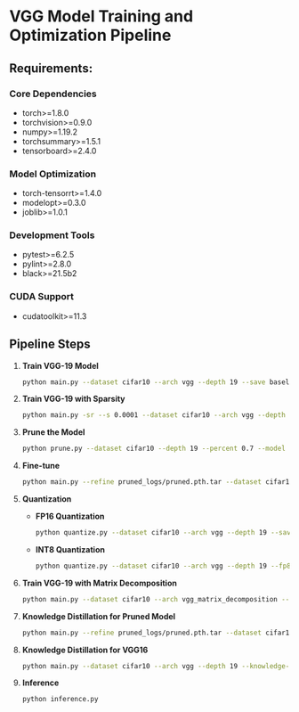 # VGG Model Training and Optimization Pipeline

## Requirements:

### Core Dependencies
- torch>=1.8.0
- torchvision>=0.9.0
- numpy>=1.19.2
- torchsummary>=1.5.1
- tensorboard>=2.4.0

### Model Optimization
- torch-tensorrt>=1.4.0
- modelopt>=0.3.0
- joblib>=1.0.1

### Development Tools
- pytest>=6.2.5
- pylint>=2.8.0
- black>=21.5b2

### CUDA Support   
- cudatoolkit>=11.3

## Pipeline Steps

1. **Train VGG-19 Model**
    ```bash
    python main.py --dataset cifar10 --arch vgg --depth 19 --save baseline_logs
    ```

2. **Train VGG-19 with Sparsity**
    ```bash
    python main.py -sr --s 0.0001 --dataset cifar10 --arch vgg --depth 19 --save sparsity_logs
    ```

3. **Prune the Model**
    ```bash
    python prune.py --dataset cifar10 --depth 19 --percent 0.7 --model sparsity_logs/model_best.pth.tar --save pruned_logs
    ```

4. **Fine-tune**
    ```bash
    python main.py --refine pruned_logs/pruned.pth.tar --dataset cifar10 --arch vgg --depth 19 --save finetuned_logs
    ```

5. **Quantization**
    - **FP16 Quantization**
        ```bash
        python quantize.py --dataset cifar10 --arch vgg --depth 19 --save quantized_logs
        ```
    - **INT8 Quantization**
        ```bash
        python quantize.py --dataset cifar10 --arch vgg --depth 19 --fp8 --save quantized_logs_fp8
        ```

6. **Train VGG-19 with Matrix Decomposition**
    ```bash
    python main.py --dataset cifar10 --arch vgg_matrix_decomposition --depth 19 --save matrix_decomposition_logs
    ```

7. **Knowledge Distillation for Pruned Model**
    ```bash
    python main.py --refine pruned_logs/pruned.pth.tar --dataset cifar10 --arch vgg --depth 19 --knowledge-distillation --teacher-ckpt baseline_logs/model_best.pth.tar --save knowledge_distillation_logs
    ```

8. **Knowledge Distillation for VGG16**
    ```bash
    python main.py --dataset cifar10 --arch vgg --depth 19 --knowledge-distillation --vgg16-as-student --teacher-ckpt baseline_logs/model_best.pth.tar --save knowledge_distillation_vgg16_logs
    ```

9. **Inference**
    ```bash
    python inference.py
    ```
